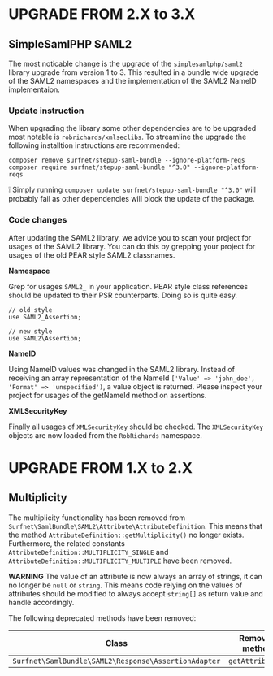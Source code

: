 # UPGRADE FROM 2.X to 3.X

## SimpleSamlPHP SAML2
The most noticable change is the upgrade of the `simplesamlphp/saml2` library upgrade from version 1 to 3. This
resulted in a bundle wide upgrade of the SAML2 namespaces and the implementation of the SAML2 NameID implementaion.

### Update instruction
When upgrading the library some other dependencies are to be upgraded most notable is `robrichards/xmlseclibs`. To
streamline the upgrade the following installtion instructions are recommended:

```
composer remove surfnet/stepup-saml-bundle --ignore-platform-reqs
composer require surfnet/stepup-saml-bundle "^3.0" --ignore-platform-reqs
```

:grey_exclamation: Simply running `composer update surfnet/stepup-saml-bundle "^3.0"` will probably fail as other 
dependencies will block the update of the package.

### Code changes
After updating the SAML2 library, we advice you to scan your project for usages of the SAML2 library. You can do 
this by grepping your project for usages of the old PEAR style SAML2 classnames.

**Namespace**

Grep for usages `SAML2_` in your application. PEAR style class references should be updated to their PSR 
counterparts. Doing so is quite easy.

```
// old style
use SAML2_Assertion;

// new style
use SAML2\Assertion;
```

**NameID**

Using NameID values was changed in the SAML2 library. Instead of receiving an array representation of the NameId 
`['Value' => 'john_doe', 'Format' => 'unspecified')`, a value object is returned. Please inspect your project
for usages of the getNameId method on assertions.

**XMLSecurityKey**

Finally all usages of `XMLSecurityKey` should be checked. The `XMLSecurityKey` objects are now loaded from the
`RobRichards` namespace.

# UPGRADE FROM 1.X to 2.X

## Multiplicity

The multiplicity functionality has been removed from `Surfnet\SamlBundle\SAML2\Attribute\AttributeDefinition`.
 This means that the method `AttributeDefinition::getMultiplicity()` no longer exists. Furthermore, the related
 constants `AttributeDefinition::MULTIPLICITY_SINGLE` and `AttributeDefinition::MULTIPLICITY_MULTIPLE` have been
 removed. 
 
**WARNING** The value of an attribute is now always an array of strings, it can no longer be `null` or `string`.
 This means code relying on the values of attributes should be modified to always accept `string[]` as return value
 and handle accordingly.

The following deprecated methods have been removed:

| Class                                                | Removed method   | Replaced with         |
| ---------------------------------------------------- | ---------------- | --------------------- |
| `Surfnet\SamlBundle\SAML2\Response\AssertionAdapter` | `getAttribute()` | `getAttributeValue()` |
